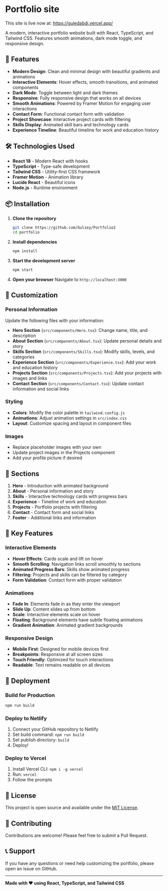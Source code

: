 # Portfolio site 

This site is live now at: https://guledabdi.vercel.app/

A modern, interactive portfolio website built with React, TypeScript, and Tailwind CSS. Features smooth animations, dark mode toggle, and responsive design.

## 🚀 Features

- **Modern Design**: Clean and minimal design with beautiful gradients and animations
- **Interactive Elements**: Hover effects, smooth transitions, and animated components
- **Dark Mode**: Toggle between light and dark themes
- **Responsive**: Fully responsive design that works on all devices
- **Smooth Animations**: Powered by Framer Motion for engaging user interactions
- **Contact Form**: Functional contact form with validation
- **Project Showcase**: Interactive project cards with filtering
- **Skills Display**: Animated skill bars and technology cards
- **Experience Timeline**: Beautiful timeline for work and education history

## 🛠️ Technologies Used

- **React 18** - Modern React with hooks
- **TypeScript** - Type-safe development
- **Tailwind CSS** - Utility-first CSS framework
- **Framer Motion** - Animation library
- **Lucide React** - Beautiful icons
- **Node.js** - Runtime environment

## 📦 Installation

1. **Clone the repository**
   ```bash
   git clone https://github.com/Gulzey/Portfolio2
   cd portfolio
   ```

2. **Install dependencies**
   ```bash
   npm install
   ```

3. **Start the development server**
   ```bash
   npm start
   ```

4. **Open your browser**
   Navigate to `http://localhost:3000`

## 🎨 Customization

### Personal Information
Update the following files with your information:

- **Hero Section** (`src/components/Hero.tsx`): Change name, title, and description
- **About Section** (`src/components/About.tsx`): Update personal details and story
- **Skills Section** (`src/components/Skills.tsx`): Modify skills, levels, and categories
- **Experience Section** (`src/components/Experience.tsx`): Add your work and education history
- **Projects Section** (`src/components/Projects.tsx`): Add your projects with images and links
- **Contact Section** (`src/components/Contact.tsx`): Update contact information and social links

### Styling
- **Colors**: Modify the color palette in `tailwind.config.js`
- **Animations**: Adjust animation settings in `src/index.css`
- **Layout**: Customize spacing and layout in component files

### Images
- Replace placeholder images with your own
- Update project images in the Projects component
- Add your profile picture if desired

## 📱 Sections

1. **Hero** - Introduction with animated background
2. **About** - Personal information and story
3. **Skills** - Interactive technology cards with progress bars
4. **Experience** - Timeline of work and education
5. **Projects** - Portfolio projects with filtering
6. **Contact** - Contact form and social links
7. **Footer** - Additional links and information

## 🎯 Key Features

### Interactive Elements
- **Hover Effects**: Cards scale and lift on hover
- **Smooth Scrolling**: Navigation links scroll smoothly to sections
- **Animated Progress Bars**: Skills show animated progress
- **Filtering**: Projects and skills can be filtered by category
- **Form Validation**: Contact form with proper validation

### Animations
- **Fade In**: Elements fade in as they enter the viewport
- **Slide Up**: Content slides up from bottom
- **Scale**: Interactive elements scale on hover
- **Floating**: Background elements have subtle floating animations
- **Gradient Animation**: Animated gradient backgrounds

### Responsive Design
- **Mobile First**: Designed for mobile devices first
- **Breakpoints**: Responsive at all screen sizes
- **Touch Friendly**: Optimized for touch interactions
- **Readable**: Text remains readable on all devices

## 🚀 Deployment

### Build for Production
```bash
npm run build
```

### Deploy to Netlify
1. Connect your GitHub repository to Netlify
2. Set build command: `npm run build`
3. Set publish directory: `build`
4. Deploy!

### Deploy to Vercel
1. Install Vercel CLI: `npm i -g vercel`
2. Run: `vercel`
3. Follow the prompts

## 📄 License

This project is open source and available under the [MIT License](LICENSE).

## 🤝 Contributing

Contributions are welcome! Please feel free to submit a Pull Request.

## 📞 Support

If you have any questions or need help customizing the portfolio, please open an issue on GitHub.

---

**Made with ❤️ using React, TypeScript, and Tailwind CSS** 
